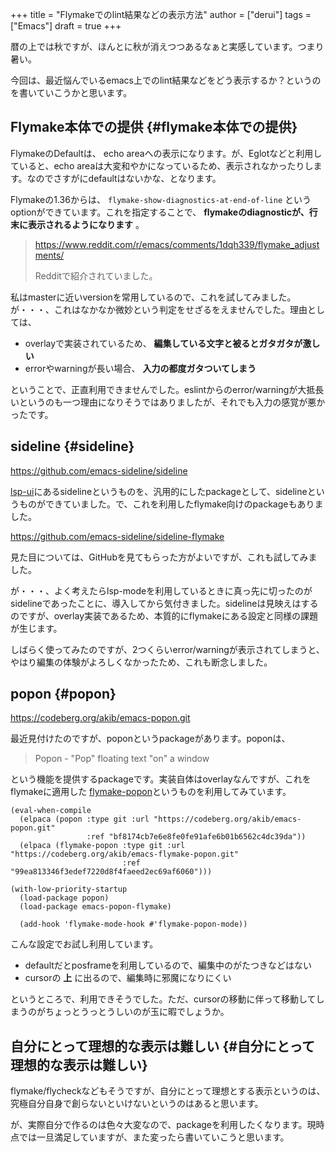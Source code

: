 +++
title = "Flymakeでのlint結果などの表示方法"
author = ["derui"]
tags = ["Emacs"]
draft = true
+++

暦の上では秋ですが、ほんとに秋が消えつつあるなぁと実感しています。つまり暑い。

今回は、最近悩んでいるemacs上でのlint結果などをどう表示するか？というのを書いていこうかと思います。

<!--more-->


## Flymake本体での提供 {#flymake本体での提供}

FlymakeのDefaultは、 echo areaへの表示になります。が、Eglotなどと利用していると、echo areaは大変和やかになっているため、表示されなかったりします。なのでさすがにdefaultはないかな、となります。

Flymakeの1.36からは、 `flymake-show-diagnostics-at-end-of-line` というoptionができています。これを指定することで、 **flymakeのdiagnosticが、行末に表示されるようになります** 。

> <https://www.reddit.com/r/emacs/comments/1dqh339/flymake_adjustments/>
>
> Redditで紹介されていました。

私はmasterに近いversionを常用しているので、これを試してみました。が・・・、これはなかなか微妙という判定をせざるをえませんでした。理由としては、

-   overlayで実装されているため、 **編集している文字と被るとガタガタが激しい**
-   errorやwarningが長い場合、 **入力の都度ガタついてしまう**

ということで、正直利用できませんでした。eslintからのerror/warningが大抵長いというのも一つ理由になりそうではありましたが、それでも入力の感覚が悪かったです。


## sideline {#sideline}

<https://github.com/emacs-sideline/sideline>

[lsp-ui](https://github.com/emacs-lsp/lsp-ui#lsp-ui-sideline)にあるsidelineというものを、汎用的にしたpackageとして、sidelineというものができていました。で、これを利用したflymake向けのpackageもありました。

<https://github.com/emacs-sideline/sideline-flymake>

見た目については、GitHubを見てもらった方がよいですが、これも試してみました。

が・・・、よく考えたらlsp-modeを利用しているときに真っ先に切ったのがsidelineであったことに、導入してから気付きました。sidelineは見映えはするのですが、overlay実装であるため、本質的にflymakeにある設定と同様の課題が生じます。

しばらく使ってみたのですが、2つくらいerror/warningが表示されてしまうと、やはり編集の体験がよろしくなかったため、これも断念しました。


## popon {#popon}

<https://codeberg.org/akib/emacs-popon.git>

最近見付けたのですが、poponというpackageがあります。poponは、

> Popon - "Pop" floating text "on" a window

という機能を提供するpackageです。実装自体はoverlayなんですが、これをflymakeに適用した [flymake-popon](https://codeberg.org/akib/emacs-flymake-popon)というものを利用してみています。

```emacs-lisp
(eval-when-compile
  (elpaca (popon :type git :url "https://codeberg.org/akib/emacs-popon.git"
                 :ref "bf8174cb7e6e8fe0fe91afe6b01b6562c4dc39da"))
  (elpaca (flymake-popon :type git :url "https://codeberg.org/akib/emacs-flymake-popon.git"
                         :ref "99ea813346f3edef7220d8f4faeed2ec69af6060")))

(with-low-priority-startup
  (load-package popon)
  (load-package emacs-popon-flymake)

  (add-hook 'flymake-mode-hook #'flymake-popon-mode))
```

こんな設定でお試し利用しています。

-   defaultだとposframeを利用しているので、編集中のがたつきなどはない
-   cursorの **上** に出るので、編集時に邪魔になりにくい

というところで、利用できそうでした。ただ、cursorの移動に伴って移動してしまうのがちょっとうっとうしいのが玉に暇でしょうか。


## 自分にとって理想的な表示は難しい {#自分にとって理想的な表示は難しい}

flymake/flycheckなどもそうですが、自分にとって理想とする表示というのは、究極自分自身で創らないといけないというのはあると思います。

が、実際自分で作るのは色々大変なので、packageを利用したくなります。現時点では一旦満足していますが、また変ったら書いていこうと思います。
